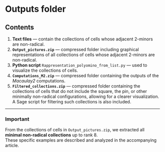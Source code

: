 # Outputs folder 

## Contents

1. **Text files** — contain the collections of cells whose adjacent 2-minors are non-radical.  
2. **`Output_pictures.zip`** — compressed folder including graphical representations of all collections of cells whose adjacent 2-minors are non-radical.  
3. **Python script** `Rappresentation_polyomino_from_list.py` — used to visualize the collections of cells.  
4. **`Computations_M2.zip`** — compressed folder containing the outputs of the *Macaulay2* computations.
5. **`Filtered_collections.zip`** — compressed folder containing the collections of cells that do not include the square, the pin, or other minimally non-radical configurations, allowing for a clearer visualization. A Sage script for filtering such collections is also included.

---

### Important
From the collections of cells in `Output_pictures.zip`, we extracted all **minimal non-radical collections** up to rank 8.  
These specific examples are described and analyzed in the accompanying article.
